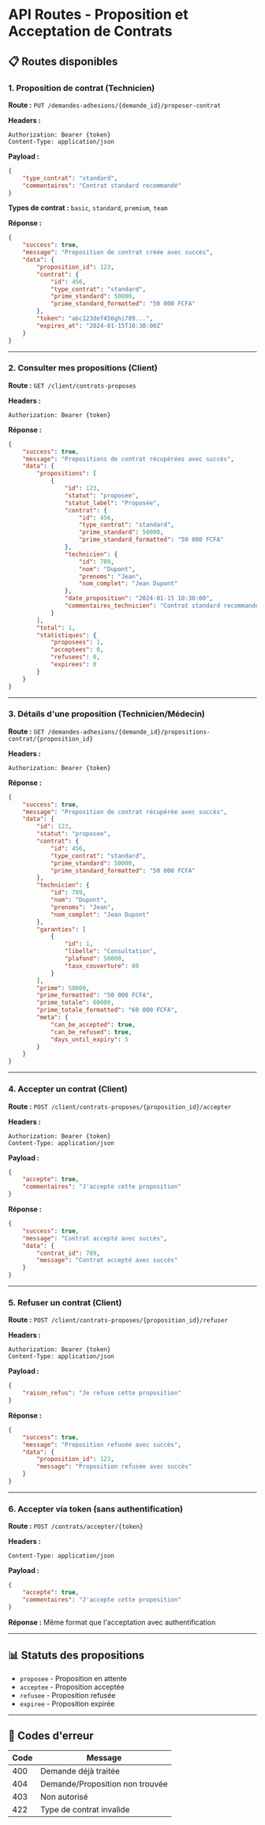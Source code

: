 # API Routes - Proposition et Acceptation de Contrats

## 📋 Routes disponibles

### 1. Proposition de contrat (Technicien)

**Route :** `PUT /demandes-adhesions/{demande_id}/proposer-contrat`

**Headers :**
```
Authorization: Bearer {token}
Content-Type: application/json
```

**Payload :**
```json
{
    "type_contrat": "standard",
    "commentaires": "Contrat standard recommandé"
}
```

**Types de contrat :** `basic`, `standard`, `premium`, `team`

**Réponse :**
```json
{
    "success": true,
    "message": "Proposition de contrat créée avec succès",
    "data": {
        "proposition_id": 123,
        "contrat": {
            "id": 456,
            "type_contrat": "standard",
            "prime_standard": 50000,
            "prime_standard_formatted": "50 000 FCFA"
        },
        "token": "abc123def456ghi789...",
        "expires_at": "2024-01-15T10:30:00Z"
    }
}
```

---

### 2. Consulter mes propositions (Client)

**Route :** `GET /client/contrats-proposes`

**Headers :**
```
Authorization: Bearer {token}
```

**Réponse :**
```json
{
    "success": true,
    "message": "Propositions de contrat récupérées avec succès",
    "data": {
        "propositions": [
            {
                "id": 123,
                "statut": "proposee",
                "statut_label": "Proposée",
                "contrat": {
                    "id": 456,
                    "type_contrat": "standard",
                    "prime_standard": 50000,
                    "prime_standard_formatted": "50 000 FCFA"
                },
                "technicien": {
                    "id": 789,
                    "nom": "Dupont",
                    "prenoms": "Jean",
                    "nom_complet": "Jean Dupont"
                },
                "date_proposition": "2024-01-15 10:30:00",
                "commentaires_technicien": "Contrat standard recommandé"
            }
        ],
        "total": 1,
        "statistiques": {
            "proposees": 1,
            "acceptees": 0,
            "refusees": 0,
            "expirees": 0
        }
    }
}
```

---

### 3. Détails d'une proposition (Technicien/Médecin)

**Route :** `GET /demandes-adhesions/{demande_id}/propositions-contrat/{proposition_id}`

**Headers :**
```
Authorization: Bearer {token}
```

**Réponse :**
```json
{
    "success": true,
    "message": "Proposition de contrat récupérée avec succès",
    "data": {
        "id": 123,
        "statut": "proposee",
        "contrat": {
            "id": 456,
            "type_contrat": "standard",
            "prime_standard": 50000,
            "prime_standard_formatted": "50 000 FCFA"
        },
        "technicien": {
            "id": 789,
            "nom": "Dupont",
            "prenoms": "Jean",
            "nom_complet": "Jean Dupont"
        },
        "garanties": [
            {
                "id": 1,
                "libelle": "Consultation",
                "plafond": 50000,
                "taux_couverture": 80
            }
        ],
        "prime": 50000,
        "prime_formatted": "50 000 FCFA",
        "prime_totale": 60000,
        "prime_totale_formatted": "60 000 FCFA",
        "meta": {
            "can_be_accepted": true,
            "can_be_refused": true,
            "days_until_expiry": 5
        }
    }
}
```

---

### 4. Accepter un contrat (Client)

**Route :** `POST /client/contrats-proposes/{proposition_id}/accepter`

**Headers :**
```
Authorization: Bearer {token}
Content-Type: application/json
```

**Payload :**
```json
{
    "accepte": true,
    "commentaires": "J'accepte cette proposition"
}
```

**Réponse :**
```json
{
    "success": true,
    "message": "Contrat accepté avec succès",
    "data": {
        "contrat_id": 789,
        "message": "Contrat accepté avec succès"
    }
}
```

---

### 5. Refuser un contrat (Client)

**Route :** `POST /client/contrats-proposes/{proposition_id}/refuser`

**Headers :**
```
Authorization: Bearer {token}
Content-Type: application/json
```

**Payload :**
```json
{
    "raison_refus": "Je refuse cette proposition"
}
```

**Réponse :**
```json
{
    "success": true,
    "message": "Proposition refusée avec succès",
    "data": {
        "proposition_id": 123,
        "message": "Proposition refusée avec succès"
    }
}
```

---

### 6. Accepter via token (sans authentification)

**Route :** `POST /contrats/accepter/{token}`

**Headers :**
```
Content-Type: application/json
```

**Payload :**
```json
{
    "accepte": true,
    "commentaires": "J'accepte cette proposition"
}
```

**Réponse :** Même format que l'acceptation avec authentification

---

## 📊 Statuts des propositions

- `proposee` - Proposition en attente
- `acceptee` - Proposition acceptée
- `refusee` - Proposition refusée
- `expiree` - Proposition expirée

---

## 🚨 Codes d'erreur

| Code | Message |
|------|---------|
| 400 | Demande déjà traitée |
| 404 | Demande/Proposition non trouvée |
| 403 | Non autorisé |
| 422 | Type de contrat invalide | 